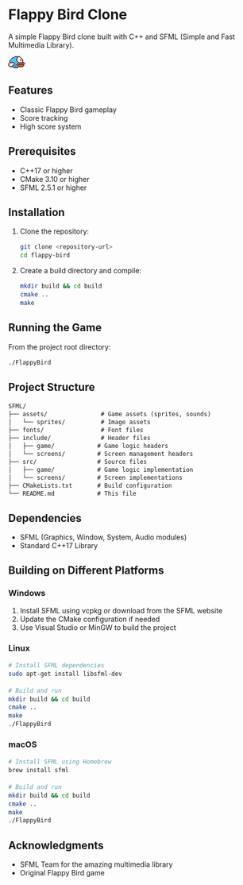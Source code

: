 # Flappy Bird Clone

A simple Flappy Bird clone built with C++ and SFML (Simple and Fast Multimedia Library).

![Game Screenshot](assets/sprites/bluebird-downflap.png)

## Features

- Classic Flappy Bird gameplay
- Score tracking
- High score system

## Prerequisites

- C++17 or higher
- CMake 3.10 or higher
- SFML 2.5.1 or higher

## Installation

1. Clone the repository:
   ```bash
   git clone <repository-url>
   cd flappy-bird
   ```

2. Create a build directory and compile:
   ```bash
   mkdir build && cd build
   cmake ..
   make
   ```

## Running the Game

From the project root directory:

```bash
./FlappyBird
```

## Project Structure

```
SFML/
├── assets/               # Game assets (sprites, sounds)
│   └── sprites/          # Image assets
├── fonts/                # Font files
├── include/              # Header files
│   ├── game/            # Game logic headers
│   └── screens/         # Screen management headers
├── src/                 # Source files
│   ├── game/            # Game logic implementation
│   └── screens/         # Screen implementations
├── CMakeLists.txt       # Build configuration
└── README.md            # This file
```

## Dependencies

- SFML (Graphics, Window, System, Audio modules)
- Standard C++17 Library

## Building on Different Platforms

### Windows
1. Install SFML using vcpkg or download from the SFML website
2. Update the CMake configuration if needed
3. Use Visual Studio or MinGW to build the project

### Linux
```bash
# Install SFML dependencies
sudo apt-get install libsfml-dev

# Build and run
mkdir build && cd build
cmake ..
make
./FlappyBird
```

### macOS
```bash
# Install SFML using Homebrew
brew install sfml

# Build and run
mkdir build && cd build
cmake ..
make
./FlappyBird
```


## Acknowledgments

- SFML Team for the amazing multimedia library
- Original Flappy Bird game
